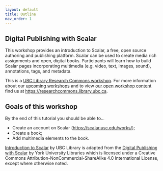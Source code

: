 ```yaml
---
layout: default
title: Outline
nav_order: 1
---
```


## Digital Publishing with Scalar 

This workshop provides an introduction to Scalar, a free, open source authoring and publishing platform. Scalar can be used to create media rich assignments and open, digital books. Participants will learn how to build Scalar pages incorporating multimedia (e.g. video, text, images, sound), annotations, tags, and metadata.

This is a [UBC Library Research Commons workshop](https://researchcommons.library.ubc.ca). For more information about our [upcoming workshops](https://researchcommons.library.ubc.ca/events/) and to view [our open workshop content](https://researchcommons.library.ubc.ca/oer/) find us at https://researchcommons.library.ubc.ca.

## Goals of this workshop 

By the end of this tutorial you should be able to…
* Create an account on Scalar (https://scalar.usc.edu/works/);  
* Create a book; 
* Add multimedia elements to the book. 

[Introduction to Scalar](https://ubc-library-rc.github.io/intro-scalar/) by UBC Library is adapted from the [Digital Publishing with Scalar](https://pressbooks.library.yorku.ca/scalar/front-matter/introduction/) by York University Libraries which is licensed under a Creative Commons Attribution-NonCommercial-ShareAlike 4.0 International License, except where otherwise noted.
